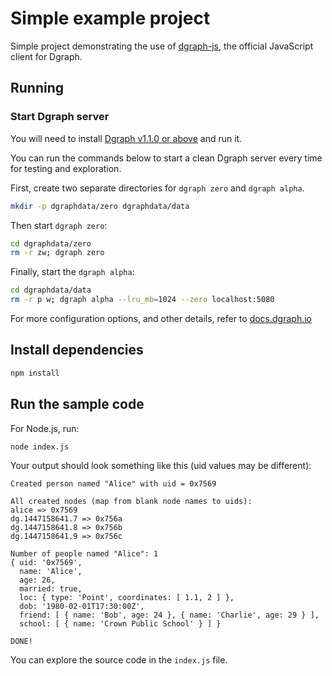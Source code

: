 # Simple example project

Simple project demonstrating the use of [dgraph-js][], the official JavaScript client
for Dgraph.

[dgraph-js]:https://github.com/dgraph-io/dgraph-js

## Running

### Start Dgraph server

You will need to install [Dgraph v1.1.0 or above][releases] and run it.

[releases]: https://github.com/dgraph-io/dgraph/releases

You can run the commands below to start a clean Dgraph server every time for testing
and exploration.

First, create two separate directories for `dgraph zero` and `dgraph alpha`.

```sh
mkdir -p dgraphdata/zero dgraphdata/data
```

Then start `dgraph zero`:

```sh
cd dgraphdata/zero
rm -r zw; dgraph zero
```

Finally, start the `dgraph alpha`:

```sh
cd dgraphdata/data
rm -r p w; dgraph alpha --lru_mb=1024 --zero localhost:5080
```

For more configuration options, and other details, refer to
[docs.dgraph.io](https://docs.dgraph.io)

## Install dependencies

```sh
npm install
```

## Run the sample code

For Node.js, run:

```sh
node index.js
```

Your output should look something like this (uid values may be different):

```console
Created person named "Alice" with uid = 0x7569

All created nodes (map from blank node names to uids):
alice => 0x7569
dg.1447158641.7 => 0x756a
dg.1447158641.8 => 0x756b
dg.1447158641.9 => 0x756c

Number of people named "Alice": 1
{ uid: '0x7569',
  name: 'Alice',
  age: 26,
  married: true,
  loc: { type: 'Point', coordinates: [ 1.1, 2 ] },
  dob: '1980-02-01T17:30:00Z',
  friend: [ { name: 'Bob', age: 24 }, { name: 'Charlie', age: 29 } ],
  school: [ { name: 'Crown Public School' } ] }

DONE!
```

You can explore the source code in the `index.js` file.
